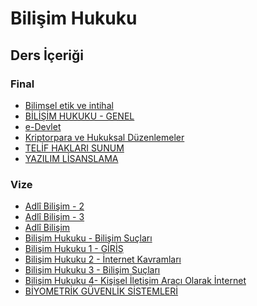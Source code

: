 # Bilişim Hukuku 


<!--Index-->


## Ders İçeriği


### Final

- [Bilimsel etik ve intihal](./Ders%20%C4%B0%C3%A7eri%C4%9Fi/Final/Bilimsel%20etik%20ve%20intihal.pdf)
- [BİLİŞİM HUKUKU - GENEL](./Ders%20%C4%B0%C3%A7eri%C4%9Fi/Final/B%C4%B0L%C4%B0%C5%9E%C4%B0M%20HUKUKU%20-%20GENEL.pdf)
- [e-Devlet](./Ders%20%C4%B0%C3%A7eri%C4%9Fi/Final/e-Devlet.pdf)
- [Kriptorpara ve Hukuksal Düzenlemeler](./Ders%20%C4%B0%C3%A7eri%C4%9Fi/Final/Kriptorpara%20ve%20Hukuksal%20D%C3%BCzenlemeler.pdf)
- [TELİF HAKLARI SUNUM](./Ders%20%C4%B0%C3%A7eri%C4%9Fi/Final/TEL%C4%B0F%20HAKLARI%20SUNUM.pdf)
- [YAZILIM LİSANSLAMA](./Ders%20%C4%B0%C3%A7eri%C4%9Fi/Final/YAZILIM%20L%C4%B0SANSLAMA.pdf)

### Vize

- [Adlî Bilişim - 2](./Ders%20%C4%B0%C3%A7eri%C4%9Fi/Vize/Adl%C3%AE%20Bili%C5%9Fim%20-%202.pdf)
- [Adlî Bilişim - 3](./Ders%20%C4%B0%C3%A7eri%C4%9Fi/Vize/Adl%C3%AE%20Bili%C5%9Fim%20-%203.pdf)
- [Adlî Bilişim](./Ders%20%C4%B0%C3%A7eri%C4%9Fi/Vize/Adl%C3%AE%20Bili%C5%9Fim.pdf)
- [Bilişim Hukuku - Bilişim Suçları](./Ders%20%C4%B0%C3%A7eri%C4%9Fi/Vize/Bili%C5%9Fim%20Hukuku%20-%20Bili%C5%9Fim%20Su%C3%A7lar%C4%B1.pdf)
- [Bilişim Hukuku 1 - GİRİŞ](./Ders%20%C4%B0%C3%A7eri%C4%9Fi/Vize/Bili%C5%9Fim%20Hukuku%201%20-%20G%C4%B0R%C4%B0%C5%9E.pdf)
- [Bilişim Hukuku 2 - İnternet Kavramları](./Ders%20%C4%B0%C3%A7eri%C4%9Fi/Vize/Bili%C5%9Fim%20Hukuku%202%20-%20%C4%B0nternet%20Kavramlar%C4%B1.pdf)
- [Bilişim Hukuku 3 - Bilişim Suçları](./Ders%20%C4%B0%C3%A7eri%C4%9Fi/Vize/Bili%C5%9Fim%20Hukuku%203%20-%20Bili%C5%9Fim%20Su%C3%A7lar%C4%B1.pdf)
- [Bilişim Hukuku 4- Kişisel İletişim Aracı Olarak İnternet](./Ders%20%C4%B0%C3%A7eri%C4%9Fi/Vize/Bili%C5%9Fim%20Hukuku%204-%20Ki%C5%9Fisel%20%C4%B0leti%C5%9Fim%20Arac%C4%B1%20Olarak%20%C4%B0nternet.pdf)
- [BİYOMETRİK GÜVENLİK SİSTEMLERİ](./Ders%20%C4%B0%C3%A7eri%C4%9Fi/Vize/B%C4%B0YOMETR%C4%B0K%20G%C3%9CVENL%C4%B0K%20S%C4%B0STEMLER%C4%B0.pdf)



<!--Index-->
